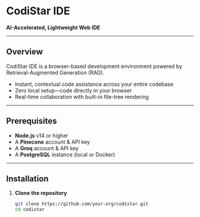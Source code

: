 # CodiStar IDE

**AI-Accelerated, Lightweight Web IDE**

---

## Overview
CodiStar IDE is a browser-based development environment powered by Retrieval-Augmented Generation (RAG).  
- Instant, contextual code assistance across your entire codebase  
- Zero local setup—code directly in your browser  
- Real-time collaboration with built-in file-tree rendering  

---

## Prerequisites
- **Node.js** v14 or higher  
- A **Pinecone** account & API key  
- A **Groq** account & API key  
- A **PostgreSQL** instance (local or Docker)  

---

## Installation

1. **Clone the repository**  
   ```bash
   git clone https://github.com/your-org/codistar.git
   cd codistar
